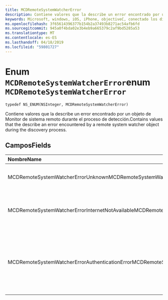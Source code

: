 ```yaml
---
title: MCDRemoteSystemWatcherError
description: Contiene valores que la describe un error encontrado por un objeto de Monitor de sistema remoto durante el proceso de detección.
keywords: Microsoft, windows, iOS, iPhone, objectiveC, conectado los dispositivos, proyecto Roma
ms.openlocfilehash: 3f65614396377b154b2a37493b8271ac54afb6fd
ms.sourcegitcommit: 945a0f4bda02e3b4eb9a665379c2af9bd5285a53
ms.translationtype: MT
ms.contentlocale: es-ES
ms.lasthandoff: 04/18/2019
ms.locfileid: "59801727"
---
```

# <a name="enum-mcdremotesystemwatchererror"></a><span data-ttu-id="1bded-104">Enum `MCDRemoteSystemWatcherError`</span><span class="sxs-lookup"><span data-stu-id="1bded-104">enum `MCDRemoteSystemWatcherError`</span></span> 

```
typedef NS_ENUM(NSInteger, MCDRemoteSystemWatcherError)
```  
 <span data-ttu-id="1bded-105">Contiene valores que la describe un error encontrado por un objeto de Monitor de sistema remoto durante el proceso de detección.</span><span class="sxs-lookup"><span data-stu-id="1bded-105">Contains values that the describe an error encountered by a remote system watcher object during the discovery process.</span></span>

## <a name="fields"></a><span data-ttu-id="1bded-106">Campos</span><span class="sxs-lookup"><span data-stu-id="1bded-106">Fields</span></span>

| <span data-ttu-id="1bded-107">Nombre</span><span class="sxs-lookup"><span data-stu-id="1bded-107">Name</span></span>                              | <span data-ttu-id="1bded-108">Valor</span><span class="sxs-lookup"><span data-stu-id="1bded-108">Value</span></span> | <span data-ttu-id="1bded-109">Descripción</span><span class="sxs-lookup"><span data-stu-id="1bded-109">Description</span></span>                    |
|:----------------------------------|:------|:-------------------------------|
| <span data-ttu-id="1bded-110">MCDRemoteSystemWatcherErrorUnknown</span><span class="sxs-lookup"><span data-stu-id="1bded-110">MCDRemoteSystemWatcherErrorUnknown</span></span> | <span data-ttu-id="1bded-111">0</span><span class="sxs-lookup"><span data-stu-id="1bded-111">0</span></span> | <span data-ttu-id="1bded-112">El monitor encontró un error desconocido.</span><span class="sxs-lookup"><span data-stu-id="1bded-112">The watcher encountered an unknown error.</span></span> |
| <span data-ttu-id="1bded-113">MCDRemoteSystemWatcherErrorInternetNotAvailable</span><span class="sxs-lookup"><span data-stu-id="1bded-113">MCDRemoteSystemWatcherErrorInternetNotAvailable</span></span> | <span data-ttu-id="1bded-114">1</span><span class="sxs-lookup"><span data-stu-id="1bded-114">1</span></span> | <span data-ttu-id="1bded-115">Se produjo el error porque se ha perdido la conexión a Internet.</span><span class="sxs-lookup"><span data-stu-id="1bded-115">The error occurred because the Internet connection was lost.</span></span> |
| <span data-ttu-id="1bded-116">MCDRemoteSystemWatcherErrorAuthenticationError</span><span class="sxs-lookup"><span data-stu-id="1bded-116">MCDRemoteSystemWatcherErrorAuthenticationError</span></span> | <span data-ttu-id="1bded-117">2</span><span class="sxs-lookup"><span data-stu-id="1bded-117">2</span></span> | <span data-ttu-id="1bded-118">Se produjo el error porque no se pudo autenticar un ConnectedDevicesAccount que se usa para ejecutar la detección.</span><span class="sxs-lookup"><span data-stu-id="1bded-118">The error occurred because a ConnectedDevicesAccount being used to run the discovery could not be authenticated.</span></span> | 
